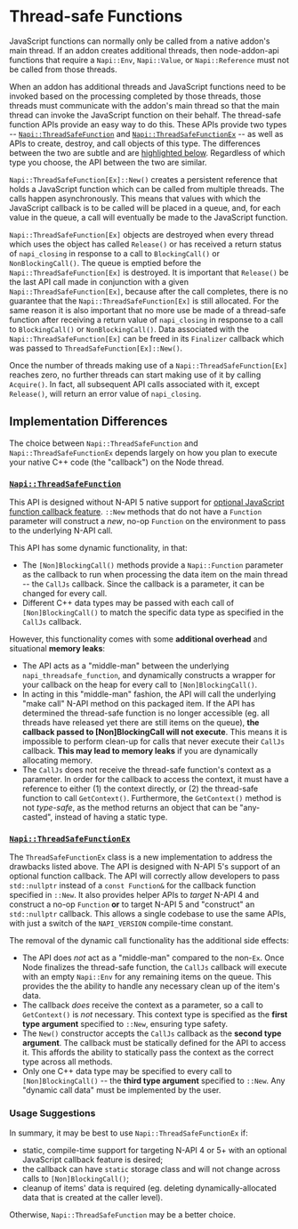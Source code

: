 # Thread-safe Functions

JavaScript functions can normally only be called from a native addon's main
thread. If an addon creates additional threads, then node-addon-api functions
that require a `Napi::Env`, `Napi::Value`, or `Napi::Reference` must not be
called from those threads.

When an addon has additional threads and JavaScript functions need to be invoked
based on the processing completed by those threads, those threads must
communicate with the addon's main thread so that the main thread can invoke the
JavaScript function on their behalf. The thread-safe function APIs provide an
easy way to do this. These APIs provide two types --
[`Napi::ThreadSafeFunction`](threadsafe_function.md) and
[`Napi::ThreadSafeFunctionEx`](threadsafe_function_ex.md) -- as well as APIs to
create, destroy, and call objects of this type. The differences between the two
are subtle and are [highlighted below](#implementation-differences). Regardless
of which type you choose, the API between the two are similar.

`Napi::ThreadSafeFunction[Ex]::New()` creates a persistent reference that holds
a JavaScript function which can be called from multiple threads. The calls
happen asynchronously. This means that values with which the JavaScript callback
is to be called will be placed in a queue, and, for each value in the queue, a
call will eventually be made to the JavaScript function.

`Napi::ThreadSafeFunction[Ex]` objects are destroyed when every thread which
uses the object has called `Release()` or has received a return status of
`napi_closing` in response to a call to `BlockingCall()` or `NonBlockingCall()`.
The queue is emptied before the `Napi::ThreadSafeFunction[Ex]` is destroyed. It
is important that `Release()` be the last API call made in conjunction with a
given `Napi::ThreadSafeFunction[Ex]`, because after the call completes, there is
no guarantee that the `Napi::ThreadSafeFunction[Ex]` is still allocated. For the
same reason it is also important that no more use be made of a thread-safe
function after receiving a return value of `napi_closing` in response to a call
to `BlockingCall()` or `NonBlockingCall()`. Data associated with the
`Napi::ThreadSafeFunction[Ex]` can be freed in its `Finalizer` callback which
was passed to `ThreadSafeFunction[Ex]::New()`.

Once the number of threads making use of a `Napi::ThreadSafeFunction[Ex]`
reaches zero, no further threads can start making use of it by calling
`Acquire()`. In fact, all subsequent API calls associated with it, except
`Release()`, will return an error value of `napi_closing`.

## Implementation Differences

The choice between `Napi::ThreadSafeFunction` and `Napi::ThreadSafeFunctionEx`
depends largely on how you plan to execute your native C++ code (the "callback")
on the Node thread.

### [`Napi::ThreadSafeFunction`](threadsafe_function.md)

This API is designed without N-API 5 native support for [optional JavaScript
  function callback feature](https://github.com/nodejs/node/commit/53297e66cb).
  `::New` methods that do not have a `Function` parameter will construct a
  _new_, no-op `Function` on the environment to pass to the underlying N-API
  call.

This API has some dynamic functionality, in that:
- The `[Non]BlockingCall()` methods provide a `Napi::Function` parameter as the
  callback to run when processing the data item on the main thread -- the
  `CallJs` callback. Since the callback is a parameter, it can be changed for
  every call.
- Different C++ data types may be passed with each call of `[Non]BlockingCall()`
  to match the specific data type as specified in the `CallJs` callback.

However, this functionality comes with some **additional overhead** and
situational **memory leaks**:
- The API acts as a "middle-man" between the underlying
  `napi_threadsafe_function`, and dynamically constructs a wrapper for your
  callback on the heap for every call to `[Non]BlockingCall()`.
- In acting in this "middle-man" fashion, the API will call the underlying "make
  call" N-API method on this packaged item. If the API has determined the
  thread-safe function is no longer accessible (eg. all threads have released yet
  there are still items on the queue), **the callback passed to
  [Non]BlockingCall will not execute**. This means it is impossible to perform
  clean-up for calls that never execute their `CallJs` callback. **This may lead
  to memory leaks** if you are dynamically allocating memory.
- The `CallJs` does not receive the thread-safe function's context as a
  parameter. In order for the callback to access the context, it must have a
  reference to either (1) the context directly, or (2) the thread-safe function
  to call `GetContext()`. Furthermore, the `GetContext()` method is not
  _type-safe_, as the method returns an object that can be "any-casted", instead
  of having a static type.

### [`Napi::ThreadSafeFunctionEx`](threadsafe_function_ex.md)

The `ThreadSafeFunctionEx` class is a new implementation to address the
drawbacks listed above. The API is designed with N-API 5's support of an
optional function callback. The API will correctly allow developers to pass
`std::nullptr` instead of a `const Function&` for the callback function
specified in `::New`. It also provides helper APIs to _target_ N-API 4 and
construct a no-op `Function` **or** to target N-API 5 and "construct" an
`std::nullptr` callback. This allows a single codebase to use the same APIs,
with just a switch of the `NAPI_VERSION` compile-time constant.

The removal of the dynamic call functionality has the additional side effects:
- The API does _not_ act as a "middle-man" compared to the non-`Ex`. Once Node
  finalizes the thread-safe function, the `CallJs` callback will execute with an
  empty `Napi::Env` for any remaining items on the queue. This provides the the
  ability to handle any necessary clean up of the item's data.
- The callback _does_ receive the context as a parameter, so a call to
  `GetContext()` is _not_ necessary. This context type is specified as the
  **first type argument** specified to `::New`, ensuring type safety.
- The `New()` constructor accepts the `CallJs` callback as the **second type
  argument**. The callback must be statically defined for the API to access it.
  This affords the ability to statically pass the context as the correct type
  across all methods.
- Only one C++ data type may be specified to every call to `[Non]BlockingCall()`
  -- the **third type argument** specified to `::New`. Any "dynamic call data"
  must be implemented by the user.


### Usage Suggestions

In summary, it may be best to use `Napi::ThreadSafeFunctionEx` if:

- static, compile-time support for targeting N-API 4 or 5+ with an optional
  JavaScript callback feature is desired;
- the callback can have `static` storage class and will not change across calls
  to `[Non]BlockingCall()`;
- cleanup of items' data is required (eg. deleting dynamically-allocated data
  that is created at the caller level).

Otherwise, `Napi::ThreadSafeFunction` may be a better choice.
